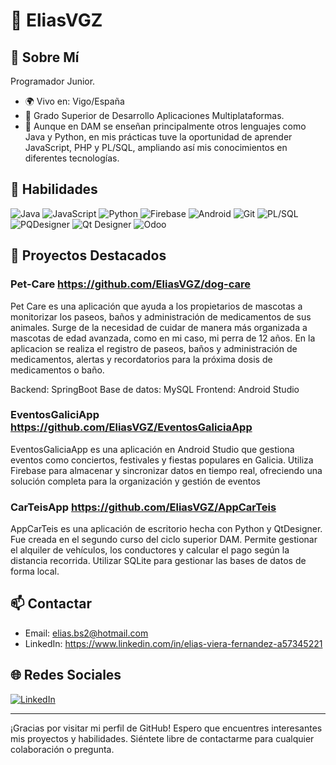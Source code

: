 # 👋 EliasVGZ

## 📖 Sobre Mí
Programador Junior. 

- 🌍 Vivo en: Vigo/España
- 🌱 Grado Superior de Desarrollo Aplicaciones Multiplataformas.
- 🌱 Aunque en DAM se enseñan principalmente otros lenguajes como Java y Python, en mis prácticas tuve la oportunidad de aprender JavaScript, PHP y PL/SQL, ampliando así mis conocimientos en diferentes tecnologías.

## 🚀 Habilidades
![Java](https://img.shields.io/badge/Java-ED8B00?style=for-the-badge&logo=java&logoColor=white)
![JavaScript](https://img.shields.io/badge/JavaScript-F7DF1E?style=for-the-badge&logo=javascript&logoColor=black)
![Python](https://img.shields.io/badge/Python-3776AB?style=for-the-badge&logo=python&logoColor=white)
![Firebase](https://img.shields.io/badge/Firebase-FFCA28?style=for-the-badge&logo=firebase&logoColor=black)
![Android](https://img.shields.io/badge/Android-3DDC84?style=for-the-badge&logo=android&logoColor=white)
![Git](https://img.shields.io/badge/Git-F05032?style=for-the-badge&logo=git&logoColor=white)
![PL/SQL](https://img.shields.io/badge/PL%2FSQL-F80000?style=for-the-badge&logo=oracle&logoColor=white)
![PQDesigner](https://img.shields.io/badge/PQDesigner-1A2B34?style=for-the-badge&logo=postgresql&logoColor=white)
![Qt Designer](https://img.shields.io/badge/Qt%20Designer-41CD52?style=for-the-badge&logo=qt&logoColor=white)
![Odoo](https://img.shields.io/badge/Odoo-0F4D92?style=for-the-badge&logo=odoo&logoColor=white)






## 🌟 Proyectos Destacados
###  Pet-Care https://github.com/EliasVGZ/dog-care
Pet Care es una aplicación que ayuda a los propietarios de mascotas a monitorizar los paseos, baños y administración de medicamentos de sus animales. Surge de la necesidad de cuidar de manera más organizada a mascotas de edad avanzada, como en mi caso, mi perra de 12 años. En la aplicacion se realiza el registro de paseos, baños y administración de medicamentos, alertas y recordatorios para la próxima dosis de medicamentos o baño.

Backend: SpringBoot
Base de datos: MySQL
Frontend: Android Studio

### EventosGaliciApp https://github.com/EliasVGZ/EventosGaliciaApp
EventosGaliciaApp es una aplicación en Android Studio que gestiona eventos como conciertos, festivales y fiestas populares en Galicia. 
Utiliza Firebase para almacenar y sincronizar datos en tiempo real, ofreciendo una solución completa para la organización y gestión de eventos

### CarTeisApp  https://github.com/EliasVGZ/AppCarTeis
AppCarTeis es una aplicación de escritorio hecha con Python y QtDesigner. Fue creada en el segundo curso del ciclo superior DAM. Permite gestionar el alquiler de vehículos, los conductores y calcular el pago según la distancia recorrida.
Utilizar SQLite para gestionar las bases de datos de forma local.


## 📫 Contactar
- Email: elias.bs2@hotmail.com 
- LinkedIn: https://www.linkedin.com/in/elias-viera-fernandez-a57345221

## 🌐 Redes Sociales
[![LinkedIn](https://img.shields.io/badge/LinkedIn-0A66C2?style=for-the-badge&logo=linkedin&logoColor=white)](https://www.linkedin.com/in/elias-viera-fernandez-a57345221/)


---

¡Gracias por visitar mi perfil de GitHub! Espero que encuentres interesantes mis proyectos y habilidades. Siéntete libre de contactarme para cualquier colaboración o pregunta.

